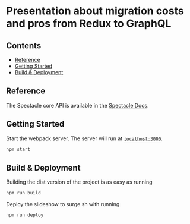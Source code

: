# Presentation about migration costs and pros from Redux to GraphQL

## Contents

- [Reference](#reference)
- [Getting Started](#getting-started)
- [Build & Deployment](#build-deployment)

## Reference

The Spectacle core API is available in the [Spectacle Docs](https://github.com/FormidableLabs/spectacle/blob/master/README.md).

## Getting Started

Start the webpack server. The server will run at [`localhost:3000`](http://localhost:3000).

   ```sh
   npm start
   ```

## Build & Deployment

Building the dist version of the project is as easy as running

```sh
npm run build
```

Deploy the slideshow to surge.sh with running

```sh
npm run deploy
```
